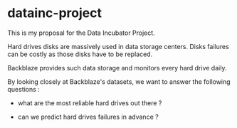 # datainc-project
This is my proposal for the Data Incubator Project.

Hard drives disks are massively used in data storage centers. Disks failures can be costly as those disks have to be replaced.

Backblaze provides such data storage and monitors every hard drive daily.

By looking closely at Backblaze's datasets, we want to answer the following questions :

- what are the most reliable hard drives out there ?

- can we predict hard drives failures in advance ?
